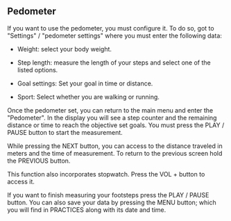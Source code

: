 ## Pedometer

If you want to use the pedometer, you must configure it. To do so, got to "Settings" / "pedometer settings" where you must enter the following data:

* Weight: select your body weight.

* Step length: measure the length of your steps and select one of the listed options.

* Goal settings: Set your goal in time or distance.

* Sport: Select whether you are walking or running.

Once the pedometer set, you can return to the main menu and enter the "Pedometer". In the display you will see a step counter and the remaining distance or time to reach the objective set goals. You must press the PLAY / PAUSE button to start the measurement.

While pressing the NEXT button, you can access to the distance traveled in meters and the time of measurement. To return to the previous screen hold the PREVIOUS button. 

This function also incorporates stopwatch. Press the VOL + button to access it.

If you want to finish measuring your footsteps press the PLAY / PAUSE button. You can also save your data by pressing the MENU button; which you will find in PRACTICES along with its date and time.
